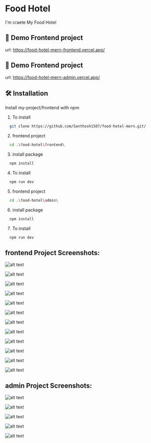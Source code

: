 # Food Hotel

I'm craete My Food Hotel

## 🔗 Demo Frontend project

url: https://food-hotel-mern-frontend.vercel.app/

## 🔗 Demo Frontend project

url: https://food-hotel-mern-admin.vercel.app/

## 🛠 Installation

Install my-project/frontend with npm

1. To install
```bash
  git clone https://github.com/Santhosh1507/food-hotel-mern.git/
```
2. frontend project
```bash
  cd .\food-hotel\frontend\
```
3. install package
```bash
  npm install 
```
4. To install
```bash
  npm run dev
```
5. frontend project
```bash
  cd .\food-hotel\admin\
```
6. install package
```bash
  npm install 
```
7. To install
```bash
  npm run dev
```
## frontend Project Screenshots:
![alt text](<Images/Screenshot 2024-06-20 101812.png>)

![alt text](<Images/Screenshot 2024-06-20 101838.png>)

![alt text](<Images/Screenshot 2024-06-20 101848.png>)

![alt text](<Images/Screenshot 2024-06-20 101900.png>)

![alt text](<Images/Screenshot 2024-06-20 101912.png>)

![alt text](<Images/Screenshot 2024-06-20 101924.png>)

![alt text](<Images/Screenshot 2024-06-20 101928.png>)

![alt text](<Images/Screenshot 2024-06-20 101941.png>)

![alt text](<Images/Screenshot 2024-06-20 101951.png>)

![alt text](<Images/Screenshot 2024-06-20 101957.png>)

![alt text](<Images/Screenshot 2024-06-20 102056.png>)

![alt text](<Images/Screenshot 2024-06-20 102241.png>)

## admin Project Screenshots:

![alt text](<Images/Screenshot 2024-06-20 102250.png>)

![alt text](<Images/Screenshot 2024-06-20 102259.png>)

![alt text](<Images/Screenshot 2024-06-20 105126.png>)

![alt text](<Images/Screenshot 2024-06-20 105134.png>)

![alt text](<Images/Screenshot 2024-06-20 102356.png>)